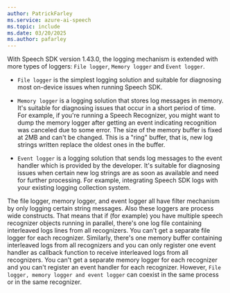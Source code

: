 ```yaml
---
author: PatrickFarley
ms.service: azure-ai-speech
ms.topic: include
ms.date: 03/20/2025
ms.author: pafarley
---
```


With Speech SDK version 1.43.0, the logging mechanism is extended with more types of loggers: `File logger`, `Memory logger` and `Event logger`. 

- `File logger` is the simplest logging solution and suitable for diagnosing most on-device issues when running Speech SDK.

- `Memory logger` is a logging solution that stores log messages in memory. It's suitable for diagnosing issues that occur in a short period of time. For example, if you're running a Speech Recognizer, you might want to dump the memory logger after getting an event indicating recognition was canceled due to some error. The size of the memory buffer is fixed at 2MB and can't be changed. This is a "ring" buffer, that is, new log strings written replace the oldest ones in the buffer.

- `Event logger` is a logging solution that sends log messages to the event handler which is provided by the developer. It's suitable for diagnosing issues when certain new log strings are as soon as available and need for further processing. For example, integrating Speech SDK logs with your existing logging collection system.

The file logger, memory logger, and event logger all have filter mechanism by only logging certain string messages. Also these loggers are process wide constructs. That means that if (for example) you have multiple speech recognizer objects running in parallel, there's one log file containing interleaved logs lines from all recognizers. You can't get a separate file logger for each recognizer. Similarly, there's one
memory buffer containing interleaved logs from all recognizers and you can only register one event handler as callback function to receive interleaved logs from all recognizers. You can't get a separate memory logger for each recognizer and you can't register an event handler for each recognizer. However, `File logger, memory logger and event logger` can coexist in the same process or in the same recognizer.
